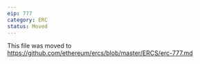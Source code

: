 ```yaml
---
eip: 777
category: ERC
status: Moved
---
```


This file was moved to https://github.com/ethereum/ercs/blob/master/ERCS/erc-777.md
